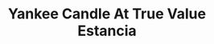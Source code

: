 ---
title: "Yankee Candle At True Value Estancia"
url: /pasig/yankee-candle-at-true-value-estancia/
shop: department store
---